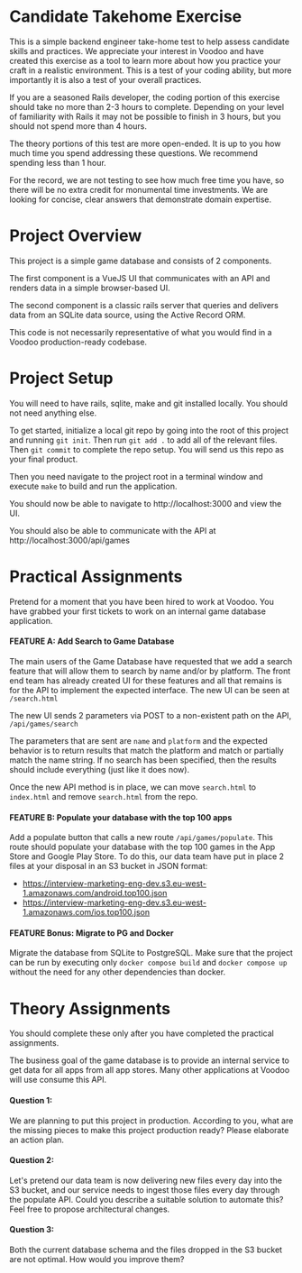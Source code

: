 # Candidate Takehome Exercise
This is a simple backend engineer take-home test to help assess candidate skills and practices.  We appreciate your interest in Voodoo and have created this exercise as a tool to learn more about how you practice your craft in a realistic environment.  This is a test of your coding ability, but more importantly it is also a test of your overall practices.

If you are a seasoned Rails developer, the coding portion of this exercise should take no more than 2-3 hours to complete.  Depending on your level of familiarity with Rails it may not be possible to finish in 3 hours, but you should not spend more than 4 hours.

The theory portions of this test are more open-ended.  It is up to you how much time you spend addressing these questions.  We recommend spending less than 1 hour.

For the record, we are not testing to see how much free time you have, so there will be no extra credit for monumental time investments.  We are looking for concise, clear answers that demonstrate domain expertise.

# Project Overview
This project is a simple game database and consists of 2 components.

The first component is a VueJS UI that communicates with an API and renders data in a simple browser-based UI.

The second component is a classic rails server that queries and delivers data from an SQLite data source, using the Active Record ORM.

This code is not necessarily representative of what you would find in a Voodoo production-ready codebase.

# Project Setup
You will need to have rails, sqlite, make and git installed locally. You should not need anything else.

To get started, initialize a local git repo by going into the root of this project and running `git init`.  Then run `git add .` to add all of the relevant files.  Then `git commit` to complete the repo setup.  You will send us this repo as your final product.

Then you need navigate to the project root in a terminal window and execute `make` to build and run the application.

You should now be able to navigate to http://localhost:3000 and view the UI.

You should also be able to communicate with the API at http://localhost:3000/api/games

# Practical Assignments
Pretend for a moment that you have been hired to work at Voodoo.  You have grabbed your first tickets to work on an internal game database application.

#### FEATURE A: Add Search to Game Database
The main users of the Game Database have requested that we add a search feature that will allow them to search by name and/or by platform.  The front end team has already created UI for these features and all that remains is for the API to implement the expected interface.  The new UI can be seen at `/search.html`

The new UI sends 2 parameters via POST to a non-existent path on the API, `/api/games/search`

The parameters that are sent are `name` and `platform` and the expected behavior is to return results that match the platform and match or partially match the name string.  If no search has been specified, then the results should include everything (just like it does now).

Once the new API method is in place, we can move `search.html` to `index.html` and remove `search.html` from the repo.

#### FEATURE B: Populate your database with the top 100 apps
Add a populate button that calls a new route `/api/games/populate`.  This route should populate your database with the top 100 games in the App Store and Google Play Store.
To do this, our data team have put in place 2 files at your disposal in an S3 bucket in JSON format:

- https://interview-marketing-eng-dev.s3.eu-west-1.amazonaws.com/android.top100.json
- https://interview-marketing-eng-dev.s3.eu-west-1.amazonaws.com/ios.top100.json

#### FEATURE Bonus: Migrate to PG and Docker

Migrate the database from SQLite to PostgreSQL.  Make sure that the project can be run by executing only `docker compose build` and `docker compose up` without the need for any other dependencies than docker.

# Theory Assignments
You should complete these only after you have completed the practical assignments.

The business goal of the game database is to provide an internal service to get data for all apps from all app stores.
Many other applications at Voodoo will use consume this API.

#### Question 1:
We are planning to put this project in production. According to you, what are the missing pieces to make this project production ready?
Please elaborate an action plan.

#### Question 2:
Let's pretend our data team is now delivering new files every day into the S3 bucket, and our service needs to ingest those files every day through the populate API. Could you describe a suitable solution to automate this?
Feel free to propose architectural changes.

#### Question 3:
Both the current database schema and the files dropped in the S3 bucket are not optimal.
How would you improve them?


